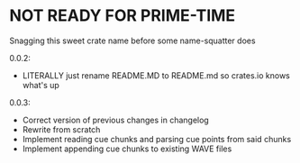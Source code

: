 # NOT READY FOR PRIME-TIME

Snagging this sweet crate name before some name-squatter does

0.0.2:
* LITERALLY just rename README.MD to README.md so crates.io knows what's up

0.0.3:
* Correct version of previous changes in changelog
* Rewrite from scratch
* Implement reading cue chunks and parsing cue points from said chunks
* Implement appending cue chunks to existing WAVE files

